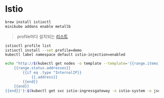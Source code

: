 # Istio

```bash
brew install istioctl
minikube addons enable metallb
```

> profile마다 설치되는 [리스트](https://istio.io/latest/docs/setup/additional-setup/config-profiles/)

```bash
istioctl profile list
istioctl install --set profile=demo
kubectl label namespace default istio-injection=enabled
```


```bash
echo "http://$(kubectl get nodes -o template --template='{{range.items}}
    {{range.status.addresses}}
        {{if eq .type "InternalIP}}
            {{.address}}
        {{end}}
    {{end}}
{{end}}'):$(kubectl get svc istio-ingressgateway -n istio-system -o jsonpath='{.spec.ports[0].nodePort}')/productpage"
```